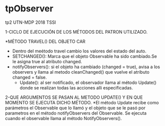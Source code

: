 # tpObserver
tp2 UTN-MDP 2018 TSSI

1-CICLO DE EJECUCIÓN DE LOS MÉTODOS DEL PATRON UTILIZADO.

 *MÉTODO TRAVEL() DEL OBJETO CAR 
  - Dentro del meétodo travel cambio los valores del estado del auto.
  - SETCHANGED(): Marca que el objeto Observable ha sido cambiado.Se le asigna true al atributo changed.
  - notifyObservers(): si el objeto ha cambiado (changed = true), avisa a los observers y llama al metodo cleanChanged() que vuelve el atributo changed = false.
    - Update(): al ser notificado, el observador llama al método Update() donde se realizan todas las acciones alli especificadas.  


2-QUE ARGUMENTOS SE PASAN AL METODO UPDATE() Y EN QUE MOMENTO SE EJECUTA DICHO MÉTODO.
  *El método Update recibe como parámetros el Observable que lo llamó y el objeto que se le pasó por parametros en el método notifyObservers del Observable. Se ejecuta cuando el observable llama al método NotifyObservers(). 
